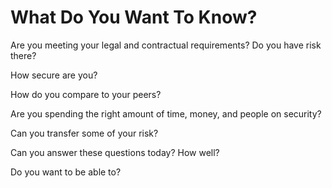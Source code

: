 # What Do You Want To Know?

Are you meeting your legal and contractual requirements? Do you have risk there?

How secure are you?

How do you compare to your peers?

Are you spending the right amount of time, money, and people on security?

Can you transfer some of your risk?

Can you answer these questions today? How well?

Do you want to be able to?

